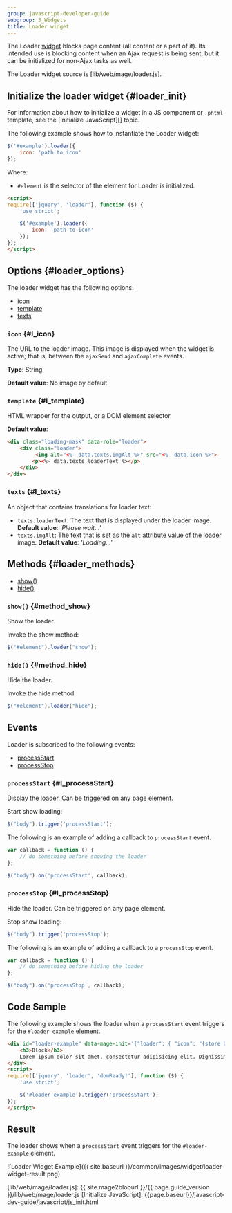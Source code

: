 ```yaml
---
group: javascript-developer-guide
subgroup: 3_Widgets
title: Loader widget
---
```


The Loader [widget](https://glossary.magento.com/widget) blocks page content (all content or a part of it). Its intended use is blocking content when an Ajax request is being sent, but it can be initialized for non-Ajax tasks as well.

The Loader widget source is [lib/web/mage/loader.js].

## Initialize the loader widget {#loader_init}

For information about how to initialize a widget in a JS component or `.phtml` template, see the [Initialize JavaScript][] topic.

The following example shows how to instantiate the Loader widget:

```javascript
$('#example').loader({
    icon: 'path to icon'
});
```

Where:

- `#element` is the selector of the element for Loader is initialized.

```html
<script>
require(['jquery', 'loader'], function ($) {
    'use strict';

    $('#example').loader({
        icon: 'path to icon'
    });
});
</script>
```

## Options {#loader_options}

The loader widget has the following options:

-   [icon](#l_icon)
-   [template](#l_template)
-   [texts](#l_texts)

### `icon` {#l_icon}

The URL to the loader image. This image is displayed when the widget is active; that is, between the `ajaxSend` and `ajaxComplete` events.

**Type**: String

**Default value**: No image by default.

### `template` {#l_template}

HTML wrapper for the output, or a DOM element selector.

**Default value**:
```html
<div class="loading-mask" data-role="loader">
    <div class="loader">
         <img alt="<%- data.texts.imgAlt %>" src="<%- data.icon %>">
        <p><%- data.texts.loaderText %></p>
    </div>
</div>
```

### `texts` {#l_texts}

An object that contains translations for loader text:

-   `texts.loaderText`: The text that is displayed under the loader image.
    **Default value**: *'Please wait...'*
-   `texts.imgAlt`: The text that is set as the `alt` attribute value of the loader image.
    **Default value**: *'Loading...'*

## Methods {#loader_methods}

-   [show()](#method_show)
-   [hide()](#method_hide)

### `show()` {#method_show}

Show the loader.

Invoke the show method:

```javascript
$("#element").loader("show");
```

### `hide()` {#method_hide}

Hide the loader.

Invoke the hide method:

```javascript
$("#element").loader("hide");
```

## Events

Loader is subscribed to the following events:

-   [processStart](#l_processStart)
-   [processStop](#l_processStop)

### `processStart` {#l_processStart}

Display the loader. Can be triggered on any page element.

Start show loading:

```javascript
$("body").trigger('processStart');
```

The following is an example of adding a callback to `processStart` event.

```javascript
var callback = function () {
    // do something before showing the loader
};

$("body").on('processStart', callback);
```

### `processStop` {#l_processStop}
Hide the loader. Can be triggered on any page element.

Stop show loading:

```javascript
$("body").trigger('processStop');
```

The following is an example of adding a callback to a `processStop` event.

```javascript
var callback = function () {
    // do something before hiding the loader
};

$("body").on('processStop', callback);
```

## Code Sample

The following example shows the loader when a `processStart` event triggers for the `#loader-example` element.

```html
<div id="loader-example" data-mage-init='{"loader": { "icon": "{store URL}/static/{static version}/frontend/Magento/luma/en_US/images/loader-2.gif"}}'>
    <h3>Block</h3>
    Lorem ipsum dolor sit amet, consectetur adipisicing elit. Dignissimos itaque numquam placeat quam recusandae velit voluptas. Ad architecto asperiores eos eveniet id nostrum officiis saepe soluta totam voluptate! Debitis, quibusdam.
</div>
<script>
require(['jquery', 'loader', 'domReady!'], function ($) {
    'use strict';

    $('#loader-example').trigger('processStart');
});
</script>
```

## Result

The loader shows when a `processStart` event triggers for the `#loader-example` element.

![Loader Widget Example]({{ site.baseurl }}/common/images/widget/loader-widget-result.png)

[lib/web/mage/loader.js]: {{ site.mage2bloburl }}/{{ page.guide_version }}/lib/web/mage/loader.js
[Initialize JavaScript]: {{page.baseurl}}/javascript-dev-guide/javascript/js_init.html
